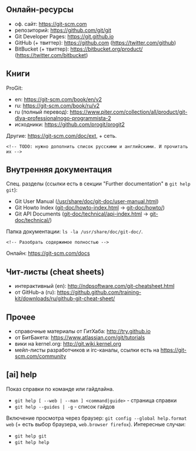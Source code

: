 ## Онлайн-ресурсы

- оф. сайт: <https://git-scm.com>
- репозиторий: <https://github.com/git/git>
- Git Developer Pages: <https://git.github.io>
- GitHub (+ твиттер): <https://github.com> (<https://twitter.com/github>)
- BitBucket (+ твиттер): <https://bitbucket.org/product/> (<https://twitter.com/bitbucket>)

## Книги

ProGit:

- en: <https://git-scm.com/book/en/v2>
- ru: <https://git-scm.com/book/ru/v2>
- ru (полный перевод): <https://www.piter.com/collection/all/product/git-dlya-professionalnogo-programmista-2>
- исходники: <https://github.com/progit/progit2>

Другие: <https://git-scm.com/doc/ext>, + сеть.

`<!-- TODO: нужно дополнить список русскими и английскими. И прочитать их -->`

## Внутренняя документация

Спец. разделы (ссылки есть в секции "Further documentation" в `git help git`):

- Git User Manual ([/usr/share/doc/git-doc/user-manual.html][um])
- Git Howto Index ([git-doc/howto-index.html][hti] -> [git-doc/howto/][ht])
- Git API Documents ([git-doc/technical/api-index.html][api] -> [git-doc/technical/][ap])

[um]:  file:///usr/share/doc/git-doc/user-manual.html
[ht]:  file:///usr/share/doc/git-doc/howto/
[hti]: file:///usr/share/doc/git-doc/howto-index.html
[ap]:  file:///usr/share/doc/git-doc/technical/
[api]: file:///usr/share/doc/git-doc/technical/api-index.html

Папка документации: `ls -la /usr/share/doc/git-doc/`.

`<!-- Разобрать содержимое полностью -->`

Онлайн: <https://git-scm.com/docs>

## Чит-листы (cheat sheets)

- интерактивный (en): <http://ndpsoftware.com/git-cheatsheet.html>
- от GitHub-а (ru): <https://github.github.com/training-kit/downloads/ru/github-git-cheat-sheet/>

## Прочее

- справочные материалы от ГитХаба: <http://try.github.io>
- от БитБакета: <https://www.atlassian.com/git/tutorials>
- вики на kernel.org: <http://git.wiki.kernel.org>
- мейл-листы разработчиков и irc-каналы, ссылки есть на <https://git-scm.com/community>

## [ai] help

Показ справки по команде или гайдлайна.

- `git help [ --web | --man ] <command|guide>` - страница справки
- `git help --guides | -g` - список гайдов

Включение просмотра через браузер: `git config --global help.format web` (+ есть выбор браузера, `web.browser firefox`). Интересные случаи:

- `git help git`
- `git help help`
